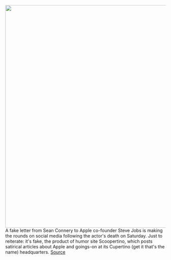 <img src='https://cdn.vox-cdn.com/thumbor/bPdCmrV0pjfYR3U2QPUKYeeaW_c=/0x0:3000x1987/1200x800/filters:focal(1260x754:1740x1234)/cdn.vox-cdn.com/uploads/chorus_image/image/67722592/51937382.jpg.0.jpg' width='700px' /><br/>
A fake letter from Sean Connery to Apple co-founder Steve Jobs is making the rounds on social media following the actor's death on Saturday. Just to reiterate: it's fake, the product of humor site Scoopertino, which posts satirical articles about Apple and goings-on at its Cupertino (get it that's the name) headquarters.
<a href='https://www.theverge.com/2020/11/1/21544566/sean-connery-fake-mean-letter-steve-jobs-apple'> Source <a/>